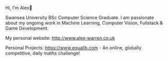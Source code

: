 Hi, I'm Alex👋

Swansea University BSc Computer Science Graduate.
I am passionate about my ongoing work in Machine Learning, Computer Vision, Fullstack & Game Development.

My personal website:
http://www.alex-warren.co.uk

Personal Projects:
https://www.equalib.com - An online, globally competitive, daily maths challenge!
